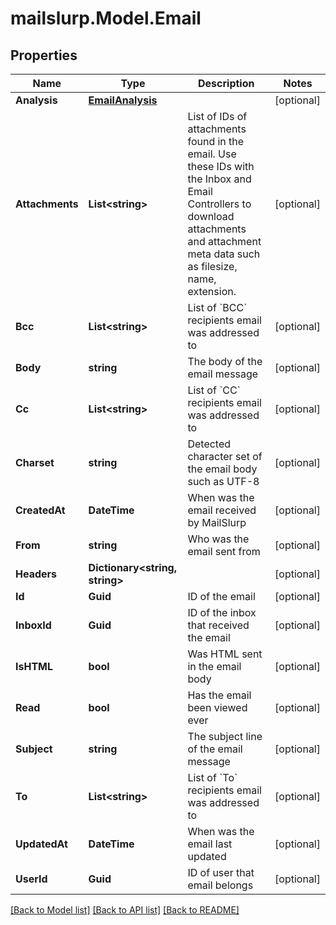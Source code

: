 
# mailslurp.Model.Email

## Properties

Name | Type | Description | Notes
------------ | ------------- | ------------- | -------------
**Analysis** | [**EmailAnalysis**](EmailAnalysis.md) |  | [optional] 
**Attachments** | **List&lt;string&gt;** | List of IDs of attachments found in the email. Use these IDs with the Inbox and Email Controllers to download attachments and attachment meta data such as filesize, name, extension. | [optional] 
**Bcc** | **List&lt;string&gt;** | List of &#x60;BCC&#x60; recipients email was addressed to | [optional] 
**Body** | **string** | The body of the email message | [optional] 
**Cc** | **List&lt;string&gt;** | List of &#x60;CC&#x60; recipients email was addressed to | [optional] 
**Charset** | **string** | Detected character set of the email body such as UTF-8 | [optional] 
**CreatedAt** | **DateTime** | When was the email received by MailSlurp | [optional] 
**From** | **string** | Who was the email sent from | [optional] 
**Headers** | **Dictionary&lt;string, string&gt;** |  | [optional] 
**Id** | **Guid** | ID of the email | [optional] 
**InboxId** | **Guid** | ID of the inbox that received the email | [optional] 
**IsHTML** | **bool** | Was HTML sent in the email body | [optional] 
**Read** | **bool** | Has the email been viewed ever | [optional] 
**Subject** | **string** | The subject line of the email message | [optional] 
**To** | **List&lt;string&gt;** | List of &#x60;To&#x60; recipients email was addressed to | [optional] 
**UpdatedAt** | **DateTime** | When was the email last updated | [optional] 
**UserId** | **Guid** | ID of user that email belongs | [optional] 

[[Back to Model list]](../README.md#documentation-for-models)
[[Back to API list]](../README.md#documentation-for-api-endpoints)
[[Back to README]](../README.md)

